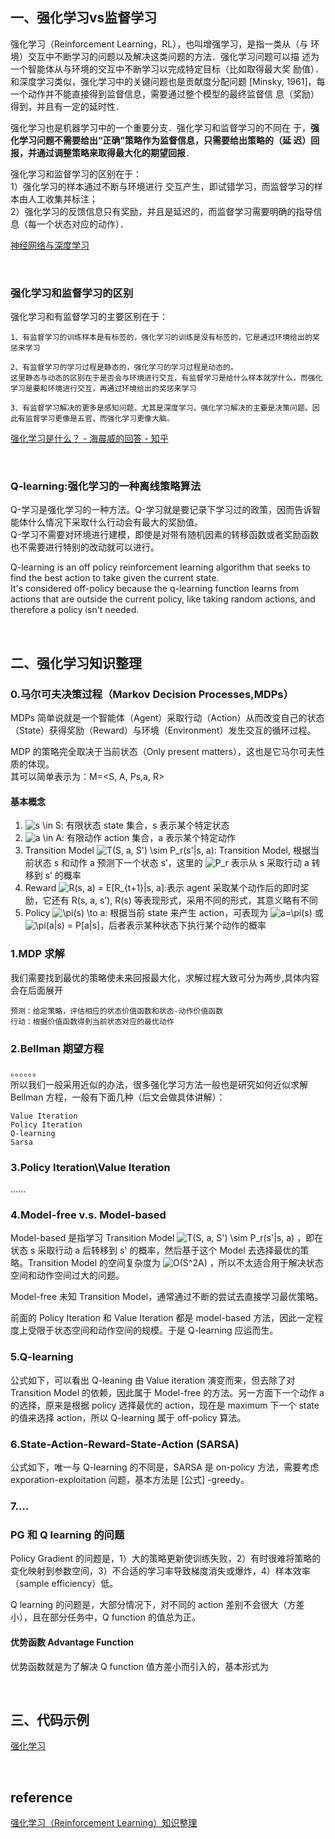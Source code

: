 ## 一、强化学习vs监督学习
强化学习（Reinforcement Learning，RL），也叫增强学习，是指一类从（与
环境）交互中不断学习的问题以及解决这类问题的方法．强化学习问题可以描
述为一个智能体从与环境的交互中不断学习以完成特定目标（比如取得最大奖
励值）．和深度学习类似，强化学习中的关键问题也是贡献度分配问题 [Minsky,
1961]，每一个动作并不能直接得到监督信息，需要通过整个模型的最终监督信
息（奖励）得到，并且有一定的延时性．

强化学习也是机器学习中的一个重要分支．强化学习和监督学习的不同在
于，**强化学习问题不需要给出“正确”策略作为监督信息，只需要给出策略的（延
迟）回报，并通过调整策略来取得最大化的期望回报**．

强化学习和监督学习的区别在于：  
1）强化学习的样本通过不断与环境进行
交互产生，即试错学习，而监督学习的样本由人工收集并标注；  
2）强化学习的反馈信息只有奖励，并且是延迟的，而监督学习需要明确的指导信息（每一个状态对应的动作）．

[神经网络与深度学习](https://nndl.github.io/nndl-book.pdf)

&nbsp;
### 强化学习和监督学习的区别
强化学习和有监督学习的主要区别在于：
```
1、有监督学习的训练样本是有标签的，强化学习的训练是没有标签的，它是通过环境给出的奖惩来学习

2、有监督学习的学习过程是静态的，强化学习的学习过程是动态的。
这里静态与动态的区别在于是否会与环境进行交互，有监督学习是给什么样本就学什么，而强化学习是要和环境进行交互，再通过环境给出的奖惩来学习

3、有监督学习解决的更多是感知问题，尤其是深度学习，强化学习解决的主要是决策问题。因此有监督学习更像是五官，而强化学习更像大脑。
```
[强化学习是什么？ - 海晨威的回答 - 知乎](https://www.zhihu.com/question/31140846/answer/413578783)

&nbsp;

### Q-learning:强化学习的一种离线策略算法
Q-学习是强化学习的一种方法。Q-学习就是要记录下学习过的政策，因而告诉智能体什么情况下采取什么行动会有最大的奖励值。  
Q-学习不需要对环境进行建模，即使是对带有随机因素的转移函数或者奖励函数也不需要进行特别的改动就可以进行。 


Q-learning is an off policy reinforcement learning algorithm that seeks to find the best action to take given the current state.  
It's considered off-policy because the q-learning function learns from actions that are outside the current policy, like taking random actions, and therefore a policy isn't needed.

&nbsp;
## 二、强化学习知识整理
### 0.马尔可夫决策过程（Markov Decision Processes,MDPs）
MDPs 简单说就是一个智能体（Agent）采取行动（Action）从而改变自己的状态（State）获得奖励（Reward）与环境（Environment）发生交互的循环过程。

MDP 的策略完全取决于当前状态（Only present matters），这也是它马尔可夫性质的体现。  
其可以简单表示为：M=<S, A, Ps,a, R>

<h4>基本概念</h4><ol><li><img src="https://www.zhihu.com/equation?tex=s+%5Cin+S" alt="s \in S" eeimg="1"/>: 有限状态 state 集合，s 表示某个特定状态</li><li><img src="https://www.zhihu.com/equation?tex=a+%5Cin+A" alt="a \in A" eeimg="1"/>: 有限动作 action 集合，a 表示某个特定动作</li><li>Transition Model <img src="https://www.zhihu.com/equation?tex=T%28S%2C+a%2C+S%27%29+%5Csim+P_r%28s%27%7Cs%2C+a%29" alt="T(S, a, S&#39;) \sim P_r(s&#39;|s, a)" eeimg="1"/>: Transition Model, 根据当前状态 s 和动作 a 预测下一个状态 s’，这里的 <img src="https://www.zhihu.com/equation?tex=P_r" alt="P_r" eeimg="1"/> 表示从 s 采取行动 a 转移到 s’ 的概率</li><li>Reward <img src="https://www.zhihu.com/equation?tex=R%28s%2C+a%29+%3D+E%5BR_%7Bt%2B1%7D%7Cs%2C+a%5D" alt="R(s, a) = E[R_{t+1}|s, a]" eeimg="1"/>:表示 agent 采取某个动作后的即时奖励，它还有 R(s, a, s’), R(s) 等表现形式，采用不同的形式，其意义略有不同</li><li>Policy <img src="https://www.zhihu.com/equation?tex=%5Cpi%28s%29+%5Cto+a" alt="\pi(s) \to a" eeimg="1"/>: 根据当前 state 来产生 action，可表现为 <img src="https://www.zhihu.com/equation?tex=a%3D%5Cpi%28s%29" alt="a=\pi(s)" eeimg="1"/> 或 <img src="https://www.zhihu.com/equation?tex=%5Cpi%28a%7Cs%29+%3D+P%5Ba%7Cs%5D" alt="\pi(a|s) = P[a|s]" eeimg="1"/>，后者表示某种状态下执行某个动作的概率</li></ol>

### 1.MDP 求解
我们需要找到最优的策略使未来回报最大化，求解过程大致可分为两步,具体内容会在后面展开
```
预测：给定策略，评估相应的状态价值函数和状态-动作价值函数
行动：根据价值函数得到当前状态对应的最优动作
```

### 2.Bellman 期望方程
。。。。。。   
所以我们一般采用近似的办法，很多强化学习方法一般也是研究如何近似求解 Bellman 方程，一般有下面几种（后文会做具体讲解）：
```
Value Iteration
Policy Iteration
Q-learning
Sarsa
```
### 3.Policy Iteration\Value Iteration
......

<h3>4.Model-free v.s. Model-based</h3><p>Model-based 是指学习 Transition Model <img src="https://www.zhihu.com/equation?tex=T%28S%2C+a%2C+S%27%29+%5Csim+P_r%28s%27%7Cs%2C+a%29" alt="T(S, a, S&#39;) \sim P_r(s&#39;|s, a)" eeimg="1"/> ，即在状态 s 采取行动 a 后转移到 s&#39; 的概率，然后基于这个 Model 去选择最优的策略。Transition Model 的空间复杂度为 <img src="https://www.zhihu.com/equation?tex=O%28S%5E2A%29" alt="O(S^2A)" eeimg="1"/> ，所以不太适合用于解决状态空间和动作空间过大的问题。</p><p>Model-free 未知 Transition Model，通常通过不断的尝试去直接学习最优策略。</p><p>前面的 Policy Iteration 和 Value Iteration 都是 model-based 方法，因此一定程度上受限于状态空间和动作空间的规模。于是 Q-learning 应运而生。</p>

### 5.Q-learning
公式如下，可以看出 Q-leaning 由 Value iteration 演变而来，但去除了对 Transition Model 的依赖，因此属于 Model-free 的方法。另一方面下一个动作 a 的选择，原来是根据 policy 选择最优的 action，现在是 maximum 下一个 state 的值来选择 action，所以 Q-learning 属于 off-policy 算法。

### 6.State-Action-Reward-State-Action (SARSA)
公式如下，唯一与 Q-learning 的不同是，SARSA 是 on-policy 方法，需要考虑 exporation-exploitation 问题，基本方法是 [公式] -greedy。
### 7....
### PG 和 Q learning 的问题
Policy Gradient 的问题是，1）大的策略更新使训练失败，2）有时很难将策略的变化映射到参数空间，3）不合适的学习率导致梯度消失或爆炸，4）样本效率（sample efficiency）低。

Q learning 的问题是，大部分情况下，对不同的 action 差别不会很大（方差小），且在部分任务中，Q function 的值总为正。

#### 优势函数 Advantage Function
优势函数就是为了解决 Q function 值方差小而引入的，基本形式为

&nbsp;
## 三、代码示例
[强化学习](https://wizardforcel.gitbooks.io/hands-on-ml-with-sklearn-and-tf/content/docs/16.%E5%BC%BA%E5%8C%96%E5%AD%A6%E4%B9%A0.html)

&nbsp;
## reference
[强化学习（Reinforcement Learning）知识整理](https://zhuanlan.zhihu.com/p/25319023)  
[]()  
[]()
